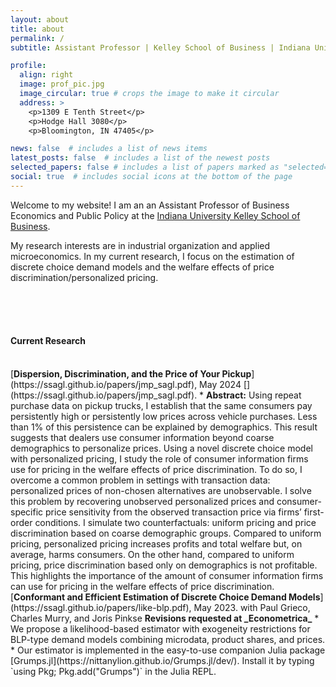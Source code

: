 ```yaml
---
layout: about
title: about
permalink: /
subtitle: Assistant Professor | Kelley School of Business | Indiana University

profile:
  align: right
  image: prof_pic.jpg
  image_circular: true # crops the image to make it circular
  address: >
    <p>1309 E Tenth Street</p>
    <p>Hodge Hall 3080</p>
    <p>Bloomington, IN 47405</p>

news: false  # includes a list of news items
latest_posts: false  # includes a list of the newest posts
selected_papers: false # includes a list of papers marked as "selected={true}"
social: true  # includes social icons at the bottom of the page
---
```


Welcome to my website! I am an an Assistant Professor of Business Economics and Public Policy at the [Indiana University Kelley School of Business](https://kelley.iu.edu/faculty-research/departments/business-economics-public-policy/index.html). 

My research interests are in industrial organization and applied microeconomics. In my current research, I focus on the estimation of discrete choice demand models and the welfare effects of price discrimination/personalized pricing.

<br /> 
<br />
<br />
  
#### Current Research
<br />
[<b>Dispersion, Discrimination, and the Price of Your Pickup</b>](https://ssagl.github.io/papers/jmp_sagl.pdf), May 2024 [<i class="fa-solid fa-truck-pickup" style="color: #b509ac;"></i>](https://ssagl.github.io/papers/jmp_sagl.pdf).
* <b>Abstract:</b> Using repeat purchase data on pickup trucks, I establish that the same consumers pay persistently high or persistently low prices across vehicle purchases. Less than 1% of this persistence can be explained by demographics. This result suggests that dealers use consumer information beyond coarse demographics to personalize prices. Using a novel discrete choice model with personalized pricing, I study the role of consumer information firms use for pricing in the welfare effects of price discrimination. To do so, I overcome a common problem in settings with transaction data: personalized prices of non-chosen alternatives are unobservable. I solve this problem by recovering unobserved personalized prices and consumer-specific price sensitivity from the observed transaction price via firms’ first-order conditions. I simulate two counterfactuals: uniform pricing and price discrimination based on coarse demographic groups. Compared to uniform pricing, personalized pricing increases profits and total welfare but, on average, harms consumers. On the other hand, compared to uniform pricing, price discrimination based only on demographics is not profitable. This highlights the importance of the amount of consumer information firms can use for pricing in the welfare effects of price discrimination.

<br />
[<b>Conformant and Efficient Estimation of Discrete Choice Demand Models</b>](https://ssagl.github.io/papers/like-blp.pdf), May 2023.  
with Paul Grieco, Charles Murry, and Joris Pinkse  
<b>Revisions requested at _Econometrica_</b> 
* We propose a likelihood-based estimator with exogeneity restrictions
for BLP-type demand models combining microdata, product shares, and prices.  
* Our estimator is implemented in the easy-to-use companion Julia package [Grumps.jl](https://nittanylion.github.io/Grumps.jl/dev/). Install it by typing `using Pkg; Pkg.add("Grumps")` in the Julia REPL.